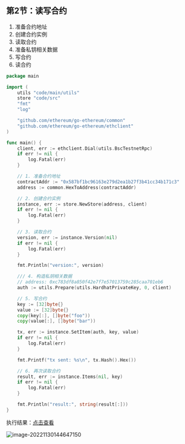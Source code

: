 ## 第2节：读写合约

1.  准备合约地址
2. 创建合约实例
3. 读取合约
4. 准备私钥相关数据
5. 写合约
6. 读合约

```go
package main

import (
	utils "code/main/utils"
	store "code/src"
	"fmt"
	"log"

	"github.com/ethereum/go-ethereum/common"
	"github.com/ethereum/go-ethereum/ethclient"
)

func main() {
	client, err := ethclient.Dial(utils.BscTestnetRpc)
	if err != nil {
		log.Fatal(err)
	}

	// 1. 准备合约地址
	contractAddr := "0x587bf1bc96163e279d2ea1b27f3b41cc34b171c3"
	address := common.HexToAddress(contractAddr)

	// 2. 创建合约实例
	instance, err := store.NewStore(address, client)
	if err != nil {
		log.Fatal(err)
	}

	// 3. 读取合约
	version, err := instance.Version(nil)
	if err != nil {
		log.Fatal(err)
	}

	fmt.Println("version:", version)

	/// 4. 构造私钥相关数据
	// address: 0xc783df8a850f42e7f7e57013759c285caa701eb6
	auth := utils.Prepare(utils.HardhatPrivateKey, 0, client)

	// 5. 写合约
	key := [32]byte{}
	value := [32]byte{}
	copy(key[:], []byte("foo"))
	copy(value[:], []byte("bar"))

	tx, err := instance.SetItem(auth, key, value)
	if err != nil {
		log.Fatal(err)
	}

	fmt.Printf("tx sent: %s\n", tx.Hash().Hex())

	// 6. 再次读取合约
	result, err := instance.Items(nil, key)
	if err != nil {
		log.Fatal(err)
	}

	fmt.Println("result:", string(result[:]))
}
```

执行结果：[点击查看](https://testnet.bscscan.com/tx/0x60c523dd4dc6e30437fb69e86b2376ff41e2fbddc9d6f8895304bf7e73d0b5c0)

![image-20221130144647150](https://duke-typora.s3.ap-southeast-1.amazonaws.com/uPic/image-20221130144647150.png)